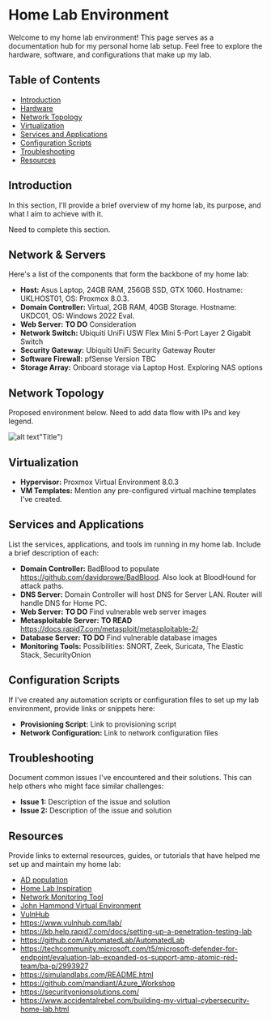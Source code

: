 # Home Lab Environment

Welcome to my home lab environment! This page serves as a documentation hub for my personal home lab setup. Feel free to explore the hardware, software, and configurations that make up my lab.

## Table of Contents

- [Introduction](#introduction)
- [Hardware](#hardware)
- [Network Topology](#network-topology)
- [Virtualization](#virtualization)
- [Services and Applications](#services-and-applications)
- [Configuration Scripts](#configuration-scripts)
- [Troubleshooting](#troubleshooting)
- [Resources](#resources)

## Introduction

In this section, I'll provide a brief overview of my home lab, its purpose, and what I aim to achieve with it.

Need to complete this section.

## Network & Servers

Here's a list of the  components that form the backbone of my home lab:
- **Host:** Asus Laptop, 24GB RAM, 256GB SSD, GTX 1060. Hostname: UKLHOST01, OS: Proxmox 8.0.3.
- **Domain Controller:** Virtual, 2GB RAM, 40GB Storage. Hostname: UKDC01, OS: Windows 2022 Eval. 
- **Web Server:** **TO DO** Consideration
- **Network Switch:** Ubiquiti UniFi USW Flex Mini 5-Port Layer 2 Gigabit Switch
- **Security Gateway:** Ubiquiti UniFi Security Gateway Router
- **Software Firewall:** pfSense Version TBC
- **Storage Array:** Onboard storage via Laptop Host. Exploring NAS options 

## Network Topology

Proposed environment below. Need to add data flow with IPs and key legend.

![alt text](https://github.com/Mitch-hart/HomeLab/blob/main/Network%20Design%20V2.png?raw=true)"Title")

## Virtualization

- **Hypervisor:** Proxmox Virtual Environment 8.0.3
- **VM Templates:** Mention any pre-configured virtual machine templates I've created.

## Services and Applications

List the services, applications, and tools im running in my home lab. Include a brief description of each:
- **Domain Controller:** BadBlood to populate https://github.com/davidprowe/BadBlood. Also look at BloodHound for attack paths.
- **DNS Server:** Domain Controller will host DNS for Server LAN. Router will handle DNS for Home PC.
- **Web Server:** **TO DO** Find vulnerable web server images
- **Metasploitable Server:** **TO READ** https://docs.rapid7.com/metasploit/metasploitable-2/
- **Database Server:** **TO DO** Find vulnerable database images
- **Monitoring Tools:** Possibilities: SNORT, Zeek, Suricata, The Elastic Stack, SecurityOnion

## Configuration Scripts

If I've created any automation scripts or configuration files to set up my lab environment, provide links or snippets here:

- **Provisioning Script:** Link to provisioning script
- **Network Configuration:** Link to network configuration files

## Troubleshooting

Document common issues I've encountered and their solutions. This can help others who might face similar challenges:

- **Issue 1:** Description of the issue and solution
- **Issue 2:** Description of the issue and solution


## Resources

Provide links to external resources, guides, or tutorials that have helped me set up and maintain my home lab:
- [AD population](https://github.com/davidprowe/BadBlood)
- [Home Lab Inspiration](https://www.notra-sec.com/blog/my-home-lab-setup)
- [Network Monitoring Tool](https://zeek.org/)
- [John Hammond Virtual Environment](https://www.youtube.com/watch?v=pKtDQtsubio)
- [VulnHub](https://www.vulnhub.com/entry/vulnerable-pentesting-lab-environment-1,737/)
- https://www.vulnhub.com/lab/
- https://kb.help.rapid7.com/docs/setting-up-a-penetration-testing-lab
- https://github.com/AutomatedLab/AutomatedLab
- https://techcommunity.microsoft.com/t5/microsoft-defender-for-endpoint/evaluation-lab-expanded-os-support-amp-atomic-red-team/ba-p/2993927
- https://simulandlabs.com/README.html
- https://github.com/mandiant/Azure_Workshop
- https://securityonionsolutions.com/
- https://www.accidentalrebel.com/building-my-virtual-cybersecurity-home-lab.html

